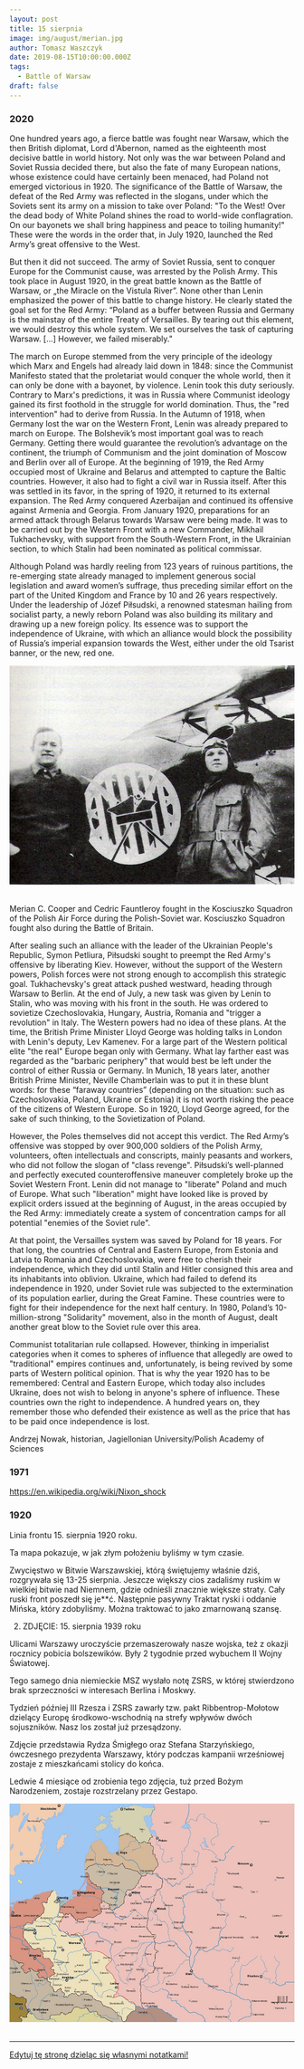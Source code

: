 ```yaml
---
layout: post
title: 15 sierpnia
image: img/august/merian.jpg
author: Tomasz Waszczyk
date: 2019-08-15T10:00:00.000Z
tags:
  - Battle of Warsaw
draft: false  
---
```


### 2020

One hundred years ago, a fierce battle was fought near Warsaw, which the then British diplomat, Lord d'Abernon, named as the eighteenth most decisive battle in world history. Not only was the war between Poland and Soviet Russia decided there, but also the fate of many European nations, whose existence could have certainly been menaced, had Poland not emerged victorious in 1920. The significance of the Battle of Warsaw, the defeat of the Red Army was reflected in the slogans, under which the Soviets sent its army on a mission to take over Poland:
"To the West! Over the dead body of White Poland shines the road to world-wide conflagration. On our bayonets we shall bring happiness and peace to toiling humanity!" These were the words in the order that, in July 1920, launched the Red Army’s great offensive to the West.

But then it did not succeed. The army of Soviet Russia, sent to conquer Europe for the Communist cause, was arrested by the Polish Army. This took place in August 1920, in the great battle known as the Battle of Warsaw, or „the Miracle on the Vistula River”. None other than Lenin emphasized the power of this battle to change history. He clearly stated the goal set for the Red Army: “Poland as a buffer between Russia and Germany is the mainstay of the entire Treaty of Versailles. By tearing out this element, we would destroy this whole system. We set ourselves the task of capturing Warsaw. [...] However, we failed miserably."

The march on Europe stemmed from the very principle of the ideology which Marx and Engels had already laid down in 1848: since the Communist Manifesto stated that the proletariat would conquer the whole world, then it can only be done with a bayonet, by violence. Lenin took this duty seriously. Contrary to Marx's predictions, it was in Russia where Communist ideology gained its first foothold in the struggle for world domination. Thus, the "red intervention" had to derive from Russia. In the Autumn of 1918, when Germany lost the war on the Western Front, Lenin was already prepared to march on Europe. The Bolshevik’s most important goal was to reach Germany. Getting there would guarantee the revolution’s advantage on the continent, the triumph of Communism and the joint domination of Moscow and Berlin over all of Europe. At the beginning of 1919, the Red Army occupied most of Ukraine and Belarus and attempted to capture the Baltic countries. However, it also had to fight a civil war in Russia itself. After this was settled in its favor, in the spring of 1920, it returned to its external expansion. The Red Army conquered Azerbaijan and continued its offensive against Armenia and Georgia. From January 1920, preparations for an armed attack through Belarus towards Warsaw were being made. It was to be carried out by the Western Front with a new Commander, Mikhail Tukhachevsky, with support from the South-Western Front, in the Ukrainian section, to which Stalin had been nominated as political commissar.

Although Poland was hardly reeling from 123 years of ruinous partitions, the re-emerging state already managed to implement generous social legislation and award women’s suffrage, thus preceding similar effort on the part of the United Kingdom and France by 10 and 26 years respectively. Under the leadership of Józef Piłsudski, a renowned statesman hailing from socialist party, a newly reborn Poland was also building its military and drawing up a new foreign policy. Its essence was to support the independence of Ukraine, with which an alliance would block the possibility of Russia’s imperial expansion towards the West, either under the old Tsarist banner, or the new, red one.

<img src="./img/august/merian.jpg"><br><br>

Merian C. Cooper and Cedric Fauntleroy fought in the Kosciuszko Squadron of the Polish Air Force during the Polish-Soviet war. Kosciuszko Squadron fought also during the Battle of Britain.

After sealing such an alliance with the leader of the Ukrainian People's Republic, Symon Petliura, Piłsudski sought to preempt the Red Army's offensive by liberating Kiev. However, without the support of the Western powers, Polish forces were not strong enough to accomplish this strategic goal. Tukhachevsky's great attack pushed westward, heading through Warsaw to Berlin. At the end of July, a new task was given by Lenin to Stalin, who was moving with his front in the south. He was ordered to sovietize Czechoslovakia, Hungary, Austria, Romania and "trigger a revolution" in Italy. The Western powers had no idea of these plans. At the time, the British Prime Minister Lloyd George was holding talks in London with Lenin's deputy, Lev Kamenev. For a large part of the Western political elite "the real" Europe began only with Germany. What lay farther east was regarded as the "barbaric periphery" that would best be left under the control of either Russia or Germany. In Munich, 18 years later, another British Prime Minister, Neville Chamberlain was to put it in these blunt words: for these “faraway countries” (depending on the situation: such as Czechoslovakia, Poland, Ukraine or Estonia) it is not worth risking the peace of the citizens of Western Europe. So in 1920, Lloyd George agreed, for the sake of such thinking, to the Sovietization of Poland.

However, the Poles themselves did not accept this verdict. The Red Army’s offensive was stopped by over 900,000 soldiers of the Polish Army, volunteers, often intellectuals and conscripts, mainly peasants and workers, who did not follow the slogan of "class revenge". Piłsudski’s well-planned and perfectly executed counteroffensive maneuver completely broke up the Soviet Western Front. Lenin did not manage to "liberate" Poland and much of Europe. What such "liberation" might have looked like is proved by explicit orders issued at the beginning of August, in the areas occupied by the Red Army: immediately create a system of concentration camps for all potential "enemies of the Soviet rule".

At that point, the Versailles system was saved by Poland for 18 years. For that long, the countries of Central and Eastern Europe, from Estonia and Latvia to Romania and Czechoslovakia, were free to cherish their independence, which they did until Stalin and Hitler consigned this area and its inhabitants into oblivion. Ukraine, which had failed to defend its independence in 1920, under Soviet rule was subjected to the extermination of its population earlier, during the Great Famine. These countries were to fight for their independence for the next half century. In 1980, Poland’s 10-million-strong "Solidarity" movement, also in the month of August, dealt another great blow to the Soviet rule over this area.

Communist totalitarian rule collapsed. However, thinking in imperialist categories when it comes to spheres of influence that allegedly are owed to "traditional" empires continues and, unfortunately, is being revived by some parts of Western political opinion. That is why the year 1920 has to be remembered: Central and Eastern Europe, which today also includes Ukraine, does not wish to belong in anyone's sphere of influence. These countries own the right to independence. A hundred years on, they remember those who defended their existence as well as the price that has to be paid once independence is lost.

Andrzej Nowak, historian, Jagiellonian University/Polish Academy of Sciences

### 1971

https://en.wikipedia.org/wiki/Nixon_shock

### 1920

Linia frontu 15. sierpnia 1920 roku.

Ta mapa pokazuje, w jak złym położeniu byliśmy w tym czasie.

Zwycięstwo w Bitwie Warszawskiej, którą świętujemy właśnie dziś, rozgrywała się 13-25 sierpnia. Jeszcze większy cios zadaliśmy ruskim w wielkiej bitwie nad Niemnem, gdzie odnieśli znacznie większe straty. Cały ruski front poszedł się je**ć. Następnie pasywny Traktat ryski i oddanie Mińska, który zdobyliśmy. Można traktować to jako zmarnowaną szansę.

2. ZDJĘCIE: 15. sierpnia 1939 roku

Ulicami Warszawy uroczyście przemaszerowały nasze wojska, też z okazji rocznicy pobicia bolszewików. Były 2 tygodnie przed wybuchem II Wojny Światowej.

Tego samego dnia niemieckie MSZ wysłało notę ZSRS, w której stwierdzono brak sprzeczności w interesach Berlina i Moskwy.

Tydzień później III Rzesza i ZSRS zawarły tzw. pakt Ribbentrop-Mołotow dzielący Europę środkowo-wschodnią na strefy wpływów dwóch sojuszników. Nasz los został już przesądzony.

Zdjęcie przedstawia Rydza Śmigłego oraz Stefana Starzyńskiego, ówczesnego prezydenta Warszawy, który podczas kampanii wrześniowej zostaje z mieszkańcami stolicy do końca.

Ledwie 4 miesiące od zrobienia tego zdjęcia, tuż przed Bożym Narodzeniem, zostaje rozstrzelany przez Gestapo.

<img src="./img/august/mapa1920.jpg"><br><br>

---

<a href="https://github.com/TomaszWaszczyk/historia.waszczyk.com/edit/master/src/content/august-15.md" target="_blank">Edytuj tę stronę dzieląc się własnymi notatkami!</a>
